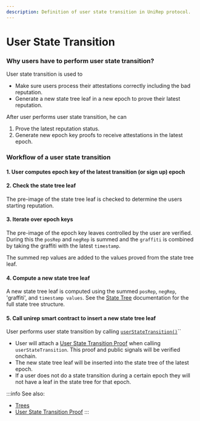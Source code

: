 ```yaml
---
description: Definition of user state transition in UniRep protocol.
---
```


# User State Transition

### Why users have to perform user state transition?

User state transition is used to&#x20;

* Make sure users process their attestations correctly including the bad reputation.
* Generate a new state tree leaf in a new epoch to prove their latest reputation.

After user performs user state transition, he can&#x20;

1. Prove the latest reputation status.
2. Generate new epoch key proofs to receive attestations in the latest epoch.

### Workflow of a user state transition

#### 1. User computes epoch key of the latest transition (or sign up) epoch


#### 2. Check the state tree leaf

The pre-image of the state tree leaf is checked to determine the users starting reputation.

#### 3. Iterate over epoch keys

The pre-image of the epoch key leaves controlled by the user are verified. During this the `posRep` and `negRep` is summed and the `graffiti` is combined by taking the graffiti with the latest `timestamp`.

The summed rep values are added to the values proved from the state tree leaf.


#### 4. Compute a new state tree leaf

A new state tree leaf is computed using the summed `posRep`, `negRep`, 'graffiti', and `timestamp values`. See the [State Tree](trees.md) documentation for the full state tree structure.

#### 5. Call unirep smart contract to insert a new state tree leaf

User performs user state transition by calling [`userStateTransition()`](https://github.com/Unirep/Unirep/blob/f3502e1a551f63ab44b73444b60ead8731d45167/packages/contracts/contracts/Unirep.sol#L559)``

* User will attach a [User State Transition Proof](../circuits-api/circuits#user-state-transition-proof) when calling `userStateTransition`. This proof and public signals will be verified onchain.
* The new state tree leaf will be inserted into the state tree of the latest epoch.
* If a user does not do a state transition during a certain epoch they will not have a leaf in the state tree for that epoch.

:::info
See also:

* [Trees](trees.md)
* [User State Transition Proof](../circuits-api/circuits#user-state-transition-proof)
:::
